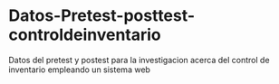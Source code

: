 # Datos-Pretest-posttest-controldeinventario
Datos del pretest y postest para la investigacion acerca del control de inventario empleando un sistema web
